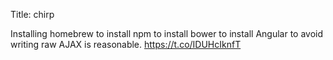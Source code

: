 Title: chirp

Installing homebrew to install npm to install bower to install Angular to avoid writing raw AJAX is reasonable. <a href="https://t.co/IDUHcIknfT">https://t.co/IDUHcIknfT</a>
